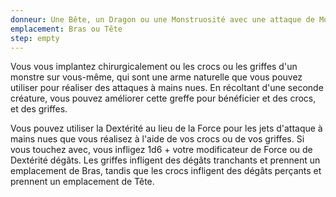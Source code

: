 ```yaml
---
donneur: Une Bête, un Dragon ou une Monstruosité avec une attaque de Morsure ou de Griffes
emplacement: Bras ou Tête
step: empty
---
```

Vous vous implantez chirurgicalement ou les crocs ou les griffes d'un monstre sur vous-même, qui sont une arme naturelle que vous pouvez utiliser pour réaliser des attaques à mains nues. En récoltant d'une seconde créature, vous pouvez améliorer cette greffe pour bénéficier et des crocs, et des griffes. 

Vous pouvez utiliser la Dextérité au lieu de la Force pour les jets d'attaque à mains nues que vous réalisez à l'aide de vos crocs ou de vos griffes. Si vous touchez avec, vous infligez 1d6 + votre modificateur de Force ou de Dextérité dégâts. Les griffes infligent des dégâts tranchants et prennent un emplacement de Bras, tandis que les crocs infligent des dégâts perçants et prennent un emplacement de Tête.